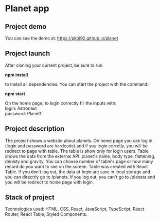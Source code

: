 # Planet app

## Project demo
You can see the demo at: https://pkol92.github.io/planet

## Project launch

After cloning your current project, be sure to run:

**npm install**

to install all dependencies. You can start the project with the command:

**npm start** <br/>

On the home page, to login correctly fill the inputs with: <br/>
login: Astronaut <br/>
password: Planet1

## Project description

The project shows a website about planets. On home page you can log in (login and password are hardcode) and if you login corretly, you will be redirect to page with table. The table is show only for login users. Table shows the data from the external API: planet's name, body type, flattening, denisty and gravity. You can choose number of table's page or how many record do you want to see on the screen. Table was created with React Table.
If you don't log out, the data of login are save in local storage and you can directrly go to /planets.
If you log out, you can't go to /planets and you will be redirect to home page with login.

## Stack of project

Technologies used: HTML, CSS, React, JavaScript, TypeScript, React Router, React Table, Styled Components.
